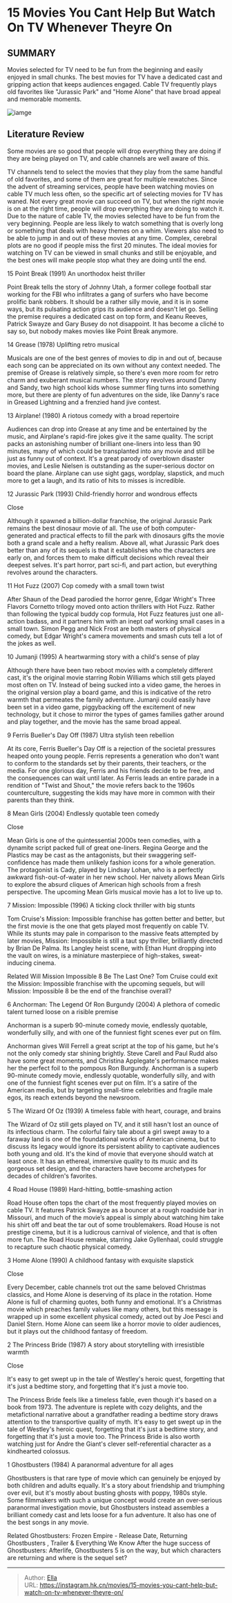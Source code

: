 # 15 Movies You Cant Help But Watch On TV Whenever Theyre On


## SUMMARY 


 Movies selected for TV need to be fun from the beginning and easily enjoyed in small chunks. 
 The best movies for TV have a dedicated cast and gripping action that keeps audiences engaged. 
 Cable TV frequently plays old favorites like &#34;Jurassic Park&#34; and &#34;Home Alone&#34; that have broad appeal and memorable moments. 

![iamge](https://static1.srcdn.com/wordpress/wp-content/uploads/2023/12/movies-watch-whenever-on-tv-1.jpg)

## Literature Review
Some movies are so good that people will drop everything they are doing if they are being played on TV, and cable channels are well aware of this.




TV channels tend to select the movies that they play from the same handful of old favorites, and some of them are great for multiple rewatches. Since the advent of streaming services, people have been watching movies on cable TV much less often, so the specific art of selecting movies for TV has waned. Not every great movie can succeed on TV, but when the right movie is on at the right time, people will drop everything they are doing to watch it.
Due to the nature of cable TV, the movies selected have to be fun from the very beginning. People are less likely to watch something that is overly long or something that deals with heavy themes on a whim. Viewers also need to be able to jump in and out of these movies at any time. Complex, cerebral plots are no good if people miss the first 20 minutes. The ideal movies for watching on TV can be viewed in small chunks and still be enjoyable, and the best ones will make people stop what they are doing until the end.









 








 15  Point Break (1991) 
An unorthodox heist thriller
        

Point Break tells the story of Johnny Utah, a former college football star working for the FBI who infiltrates a gang of surfers who have become prolific bank robbers. It should be a rather silly movie, and it is in some ways, but its pulsating action grips its audience and doesn&#39;t let go. Selling the premise requires a dedicated cast on top form, and Keanu Reeves, Patrick Swayze and Gary Busey do not disappoint. It has become a cliché to say so, but nobody makes movies like Point Break anymore.





 14  Grease (1978) 
Uplifting retro musical
        

Musicals are one of the best genres of movies to dip in and out of, because each song can be appreciated on its own without any context needed. The premise of Grease is relatively simple, so there&#39;s even more room for retro charm and exuberant musical numbers. The story revolves around Danny and Sandy, two high school kids whose summer fling turns into something more, but there are plenty of fun adventures on the side, like Danny&#39;s race in Greased Lightning and a frenzied hand jive contest.





 13  Airplane! (1980) 
A riotous comedy with a broad repertoire
        

Audiences can drop into Grease at any time and be entertained by the music, and Airplane&#39;s rapid-fire jokes give it the same quality. The script packs an astonishing number of brilliant one-liners into less than 90 minutes, many of which could be transplanted into any movie and still be just as funny out of context. It&#39;s a great parody of overblown disaster movies, and Leslie Nielsen is outstanding as the super-serious doctor on board the plane. Airplane can use sight gags, wordplay, slapstick, and much more to get a laugh, and its ratio of hits to misses is incredible.





 12  Jurassic Park (1993) 
Child-friendly horror and wondrous effects


Close







Although it spawned a billion-dollar franchise, the original Jurassic Park remains the best dinosaur movie of all. The use of both computer-generated and practical effects to fill the park with dinosaurs gifts the movie both a grand scale and a hefty realism. Above all, what Jurassic Park does better than any of its sequels is that it establishes who the characters are early on, and forces them to make difficult decisions which reveal their deepest selves. It&#39;s part horror, part sci-fi, and part action, but everything revolves around the characters.





 11  Hot Fuzz (2007) 
Cop comedy with a small town twist
        

After Shaun of the Dead parodied the horror genre, Edgar Wright&#39;s Three Flavors Cornetto trilogy moved onto action thrillers with Hot Fuzz. Rather than following the typical buddy cop formula, Hot Fuzz features just one all-action badass, and it partners him with an inept oaf working small cases in a small town. Simon Pegg and Nick Frost are both masters of physical comedy, but Edgar Wright&#39;s camera movements and smash cuts tell a lot of the jokes as well.





 10  Jumanji (1995) 
A heartwarming story with a child&#39;s sense of play
        

Although there have been two reboot movies with a completely different cast, it&#39;s the original movie starring Robin Williams which still gets played most often on TV. Instead of being sucked into a video game, the heroes in the original version play a board game, and this is indicative of the retro warmth that permeates the family adventure. Jumanji could easily have been set in a video game, piggybacking off the excitement of new technology, but it chose to mirror the types of games families gather around and play together, and the movie has the same broad appeal.





 9  Ferris Bueller&#39;s Day Off (1987) 
Ultra stylish teen rebellion
        

At its core, Ferris Bueller&#39;s Day Off is a rejection of the societal pressures heaped onto young people. Ferris represents a generation who don&#39;t want to conform to the standards set by their parents, their teachers, or the media. For one glorious day, Ferris and his friends decide to be free, and the consequences can wait until later. As Ferris leads an entire parade in a rendition of &#34;Twist and Shout,&#34; the movie refers back to the 1960s counterculture, suggesting the kids may have more in common with their parents than they think.





 8  Mean Girls (2004) 
Endlessly quotable teen comedy


Close







Mean Girls is one of the quintessential 2000s teen comedies, with a dynamite script packed full of great one-liners. Regina George and the Plastics may be cast as the antagonists, but their swaggering self-confidence has made them unlikely fashion icons for a whole generation. The protagonist is Cady, played by Lindsay Lohan, who is a perfectly awkward fish-out-of-water in her new school. Her naivety allows Mean Girls to explore the absurd cliques of American high schools from a fresh perspective. The upcoming Mean Girls musical movie has a lot to live up to.





 7  Mission: Impossible (1996) 
A ticking clock thriller with big stunts
        

Tom Cruise&#39;s Mission: Impossible franchise has gotten better and better, but the first movie is the one that gets played most frequently on cable TV. While its stunts may pale in comparison to the massive feats attempted by later movies, Mission: Impossible is still a taut spy thriller, brilliantly directed by Brian De Palma. Its Langley heist scene, with Ethan Hunt dropping into the vault on wires, is a miniature masterpiece of high-stakes, sweat-inducing cinema.
            
Related
 Will Mission Impossible 8 Be The Last One? 
Tom Cruise could exit the Mission: Impossible franchise with the upcoming sequels, but will Mission: Impossible 8 be the end of the franchise overall?









 6  Anchorman: The Legend Of Ron Burgundy (2004) 
A plethora of comedic talent turned loose on a risible premise
        

Anchorman is a superb 90-minute comedy movie, endlessly quotable, wonderfully silly, and with one of the funniest fight scenes ever put on film. 

Anchorman gives Will Ferrell a great script at the top of his game, but he&#39;s not the only comedy star shining brightly. Steve Carell and Paul Rudd also have some great moments, and Christina Applegate&#39;s performance makes her the perfect foil to the pompous Ron Burgundy. Anchorman is a superb 90-minute comedy movie, endlessly quotable, wonderfully silly, and with one of the funniest fight scenes ever put on film. It&#39;s a satire of the American media, but by targeting small-time celebrities and fragile male egos, its reach extends beyond the newsroom.





 5  The Wizard Of Oz (1939) 
A timeless fable with heart, courage, and brains
        

The Wizard of Oz still gets played on TV, and it still hasn&#39;t lost an ounce of its infectious charm. The colorful fairy tale about a girl swept away to a faraway land is one of the foundational works of American cinema, but to discuss its legacy would ignore its persistent ability to captivate audiences both young and old. It&#39;s the kind of movie that everyone should watch at least once. It has an ethereal, immersive quality to its music and its gorgeous set design, and the characters have become archetypes for decades of children&#39;s favorites.





 4  Road House (1989) 
Hard-hitting, bottle-smashing action
        

Road House often tops the chart of the most frequently played movies on cable TV. It features Patrick Swayze as a bouncer at a rough roadside bar in Missouri, and much of the movie’s appeal is simply about watching him take his shirt off and beat the tar out of some troublemakers. Road House is not prestige cinema, but it is a ludicrous carnival of violence, and that is often more fun. The Road House remake, starring Jake Gyllenhaal, could struggle to recapture such chaotic physical comedy.





 3  Home Alone (1990) 
A childhood fantasy with exquisite slapstick


Close







Every December, cable channels trot out the same beloved Christmas classics, and Home Alone is deserving of its place in the rotation. Home Alone is full of charming quotes, both funny and emotional. It&#39;s a Christmas movie which preaches family values like many others, but this message is wrapped up in some excellent physical comedy, acted out by Joe Pesci and Daniel Stern. Home Alone can seem like a horror movie to older audiences, but it plays out the childhood fantasy of freedom.





 2  The Princess Bride (1987) 
A story about storytelling with irresistible warmth


Close







It&#39;s easy to get swept up in the tale of Westley&#39;s heroic quest, forgetting that it&#39;s just a bedtime story, and forgetting that it&#39;s just a movie too. 

The Princess Bride feels like a timeless fable, even though it&#39;s based on a book from 1973. The adventure is replete with cozy delights, and the metafictional narrative about a grandfather reading a bedtime story draws attention to the transportive quality of myth. It&#39;s easy to get swept up in the tale of Westley&#39;s heroic quest, forgetting that it&#39;s just a bedtime story, and forgetting that it&#39;s just a movie too. The Princess Bride is also worth watching just for Andre the Giant&#39;s clever self-referential character as a kindhearted colossus.





 1  Ghostbusters (1984) 
A paranormal adventure for all ages
        

Ghostbusters is that rare type of movie which can genuinely be enjoyed by both children and adults equally. It&#39;s a story about friendship and triumphing over evil, but it&#39;s mostly about busting ghosts with poppy, 1980s style. Some filmmakers with such a unique concept would create an over-serious paranormal investigation movie, but Ghostbusters instead assembles a brilliant comedy cast and lets loose for a fun adventure. It also has one of the best songs in any movie.
            
Related
 Ghostbusters: Frozen Empire - Release Date, Returning Ghostbusters , Trailer &amp; Everything We Know 
After the huge success of Ghostbusters: Afterlife, Ghostbusters 5 is on the way, but which characters are returning and where is the sequel set? 





---

> Author: [Ella](https://instagram.hk.cn/)  
> URL: https://instagram.hk.cn/movies/15-movies-you-cant-help-but-watch-on-tv-whenever-theyre-on/  

